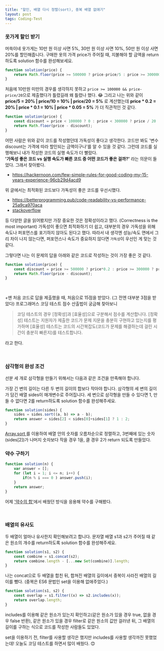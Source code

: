 ```yaml
---
title: "할인, 배열 다시 정렬(sort), 중복 배열 없애기"
layout: post
tags: Coding-Test
---
```


### 옷가게 할인 받기
머쓱이네 옷가게는 10만 원 이상 사면 5%, 30만 원 이상 사면 10%, 50만 원 이상 사면 20%를 할인해줍니다.
구매한 옷의 가격 price가 주어질 때, 지불해야 할 금액을 return 하도록 solution 함수를 완성해보세요.

```jsx
function solution(price) {
    return Math.floor(price >= 500000 ? price-price/5 : price >= 300000 ? price-price/10 : price >= 100000 ? price-price/20 : price);
}
```








처음에 10만원 미만의 경우를 생각하지 못하고 `price >= 100000 && price-price/20`으로 제출했다가 틀렸길래 왜 틀렸나 했다. 😂
그리고 나는 위와 같이 **price/5 = 20% | price/10 = 10% | price/20 = 5%** 로 계산했는데 
**price * 0.2 = 20% | price * 0.1 = 10% | price * 0.05 = 5%** 가 더 직관적인 것 같다.

```jsx
function solution(price) {
    const discount = price < 100000 ? 0 : price < 300000 ? price / 20 : price < 500000 ? price / 10 : price / 5;
    return Math.floor(price - discount);
}
```
어떤 사람은 위와 같이 코드를 작성했던데 가독성이 좋다고 생각한다. 코드만 봐도 '변수 discount는 가격에 따라 할인되는 금액이구나'를 알 수 있을 것 같다.
그런데 코드를 실행해보니 내가 작성한 코드의 실행 속도가 더 빨랐다.<br>
**'가독성 좋은 코드 vs 실행 속도가 빠른 코드 중 어떤 코드가 좋은 걸까?'** 라는 의문이 들었다. 그래서 찾아봤다.
- <a href="https://hackernoon.com/few-simple-rules-for-good-coding-my-15-years-experience-96cb29d4acd9">
  https://hackernoon.com/few-simple-rules-for-good-coding-my-15-years-experience-96cb29d4acd9
  </a>
위 글에서는 최적화된 코드보다 가독성이 좋은 코드를 우선시했다. 
- <a href="https://betterprogramming.pub/code-readability-vs-performance-25a9ca970aca">
  https://betterprogramming.pub/code-readability-vs-performance-25a9ca970aca
  </a>
- <a href="https://stackoverflow.com/questions/183201/should-a-developer-aim-for-readability-or-performance-first">
  stackoverflow
  </a><br>
등 다양한 글을 읽어봤지만 가장 중요한 것은 정확성이라고 했다. (Correctness is the most important)
가독성이 좋으면 최적화하기 더 쉽고, 대부분의 경우 가독성을 위해 속도나 퍼포먼스를 포기하지 않아도 된다고 했다.
따라서 내 생각엔 성능/속도 면에서 그리 차이 나지 않는다면, 퍼포먼스나 속도가 중요하지 않다면 `가독성`이 우선인 게 맞는 것 같다.

그렇다면 나는 이 문제의 답을 아래와 같은 코드로 작성하는 것이 가장 좋은 것 같다.

```jsx
function solution(price) { 
    const discount = price >= 500000 ? price*0.2 : price >= 300000 ? price*0.1 : price >= 100000 ? price*0.2 : 0);
    return Math.floor(price - discount);
}
```

<br>

+맨 처음 코드로 답을 제출했을 때, 처음으로 15점을 받았다. (그 전엔 대부분 3점을 받았다) 프로그래머스 코딩 테스트 점수 산출법이 궁금해 찾아보니
>코딩 테스트의 경우 [정확성]과 [효율성]으로 구분해서 점수를 계산합니다.
[정확성] 테스트는 지원자가 제출한 코드가 문제 지문을 충분히 구현하고 있는지를 평가하며
[효율성] 테스트는 코드의 시간복잡도(코드가 문제를 해결하는데 걸린 시간이 충분히 빠른지)를 테스트합니다.

라고 한다.

<br>

### 삼각형의 완성 조건
선분 세 개로 삼각형을 만들기 위해서는 다음과 같은 조건을 만족해야 합니다.

가장 긴 변의 길이는 다른 두 변의 길이의 합보다 작아야 합니다.
삼각형의 세 변의 길이가 담긴 배열 sides이 매개변수로 주어집니다. 세 변으로 삼각형을 만들 수 있다면 1, 만들 수 없다면 2를 return하도록 solution 함수를 완성해주세요.

```jsx
function solution(sides) {
    sides = sides.sort((a, b) => a - b);
    return answer = sides[2] < sides[0]+sides[1] ? 1 : 2;
}
```
<a href="https://developer.mozilla.org/en-US/docs/Web/JavaScript/Reference/Global_Objects/Array/sort">
  Array.sort
</a>
를 이용하여 배열 안의 숫자를 오름차순으로 정렬하고, 3번째에 있는 숫자(sides[2])가 나머지 숫자보다 작을 경우 1을, 클 경우 2가 return 되도록 만들었다.

<br>

### 약수 구하기

```jsx
function solution(n) {
    var answer = [];
    for (let i = 1; i <= n; i++) {
        if(n % i === 0 ) answer.push(i);
    }
    return answer;
}
```
어제 <a href="https://feb-dain.github.io/ternary-operator-and-ascending-order-and-sum-of-divisors-etc/">'약수의 합'</a>에서 배웠던 방식을 응용해 약수를 구해봤다.

<br>

### 배열의 유사도
두 배열이 얼마나 유사한지 확인해보려고 합니다. 문자열 배열 s1과 s2가 주어질 때 같은 원소의 개수를 return하도록 solution 함수를 완성해주세요.

```jsx
function solution(s1, s2) {
    const combine = s1.concat(s2);          
    return combine.length - [...new Set(combine)].length;
}
```
나는 concat으로 두 배열을 합친 뒤, 합쳐진 배열의 길이에서 중복이 사라진 배열의 길이를 뺐다. (중복은 ES6 문법인 set을 이용해 없애주었다.)<br>

```jsx
function solution(s1, s2) {
    const overlap = s1.filter((x) => s2.includes(x));
    return overlap.length;
}
```
includes를 이용해 같은 원소가 있는지 확인하고(같은 원소가 있을 경우 true, 없을 경우 false 반환),
같은 원소가 있을 경우 filter로 같은 원소의 값만 걸러낸 뒤, 그 배열의 길이를 구하는 식으로 코드를 작성한 사람들도 있었다.
<br>

set을 이용하기 전, filter를 사용할 생각은 했지만 includes를 사용할 생각까진 못했었는데!
오늘도 코딩 테스트를 하면서 많이 배웠다. 😊
<br>
<br>

